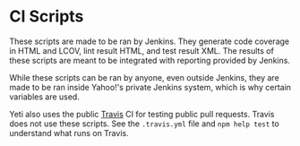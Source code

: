 # CI Scripts

These scripts are made to be ran by Jenkins. They generate code coverage in HTML
and LCOV, lint result HTML, and test result XML. The results of these scripts are
meant to be integrated with reporting provided by Jenkins.

While these scripts can be ran by anyone, even outside Jenkins, they are made to be
ran inside Yahoo!'s private Jenkins system, which is why certain variables are used.

Yeti also uses the public [Travis](http://travis-ci.org) CI for testing public
pull requests. Travis does not use these scripts. See the `.travis.yml` file
and `npm help test` to understand what runs on Travis.
